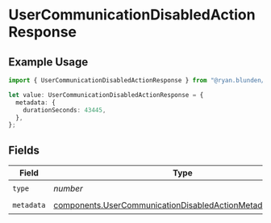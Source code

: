 # UserCommunicationDisabledActionResponse

## Example Usage

```typescript
import { UserCommunicationDisabledActionResponse } from "@ryan.blunden/discord-sdk/models/components";

let value: UserCommunicationDisabledActionResponse = {
  metadata: {
    durationSeconds: 43445,
  },
};
```

## Fields

| Field                                                                                                                                    | Type                                                                                                                                     | Required                                                                                                                                 | Description                                                                                                                              |
| ---------------------------------------------------------------------------------------------------------------------------------------- | ---------------------------------------------------------------------------------------------------------------------------------------- | ---------------------------------------------------------------------------------------------------------------------------------------- | ---------------------------------------------------------------------------------------------------------------------------------------- |
| `type`                                                                                                                                   | *number*                                                                                                                                 | :heavy_check_mark:                                                                                                                       | N/A                                                                                                                                      |
| `metadata`                                                                                                                               | [components.UserCommunicationDisabledActionMetadataResponse](../../models/components/usercommunicationdisabledactionmetadataresponse.md) | :heavy_check_mark:                                                                                                                       | N/A                                                                                                                                      |